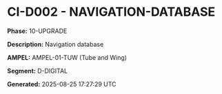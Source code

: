 # CI-D002 - NAVIGATION-DATABASE

**Phase:** 10-UPGRADE

**Description:** Navigation database

**AMPEL:** AMPEL-01-TUW (Tube and Wing)

**Segment:** D-DIGITAL

**Generated:** 2025-08-25 17:27:29 UTC
